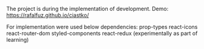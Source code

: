 The project is during the implementation of development.
Demo: https://rafalfuz.github.io/ciastko/

For implementation were used below dependencies:
prop-types
react-icons
react-router-dom
styled-components
react-redux (experimentally as part of learning)

